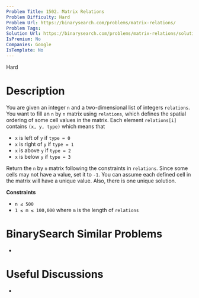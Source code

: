 ```yaml
---
Problem Title: 1502. Matrix Relations
Problem Difficulty: Hard
Problem Url: https://binarysearch.com/problems/matrix-relations/
Problem Tags: 
Solution Url: https://binarysearch.com/problems/matrix-relations/solutions/
IsPremium: No
Companies: Google
IsTemplate: No
---
```


<span style="color: ;">Hard</span>

# Description

You are given an integer `n` and a two-dimensional list of integers `relations`. You want to fill an `n` by `n` matrix using `relations`, which defines the spatial ordering of some cell values in the matrix. Each element `relations[i]` contains `(x, y, type)` which means that

- `x` is left of `y` if `type = 0`
- `x` is right of `y` if `type = 1`
- `x` is above `y` if `type = 2`
- `x` is below `y` if `type = 3`

Return the `n` by `n` matrix following the constraints in `relations`. Since some cells may not have a value, set it to `-1`. You can assume each defined cell in the matrix will have a unique value. Also, there is one unique solution.

**Constraints**
- `n ≤ 500`
- `1 ≤ m ≤ 100,000` where `m` is the length of `relations`

# BinarySearch Similar Problems

- []()

# Useful Discussions

- []()
